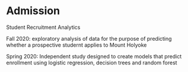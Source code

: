 # Admission
Student Recruitment Analytics


Fall 2020: exploratory analysis of data for the purpose of predicting whether a prospective studernt applies to Mount Holyoke 

Spring 2020: Independent study designed to create models that predict enrollment using logistic regression, decision trees and random forest
